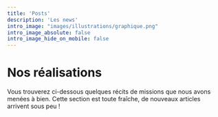 ```yaml
---
title: 'Posts'
description: 'Les news'
intro_image: "images/illustrations/graphique.png"
intro_image_absolute: false
intro_image_hide_on_mobile: false
---
```


# Nos réalisations

Vous trouverez ci-dessous quelques récits de missions que nous avons menées à bien. 
Cette section est toute fraîche, de nouveaux articles arrivent sous peu !